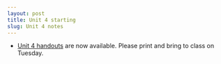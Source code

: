 ```yaml
---
layout: post
title: Unit 4 starting
slug: Unit 4 notes
---
```


* [Unit 4 handouts](../../../materials/life_history.handouts.pdf) are now available. Please print and bring to class on Tuesday.


